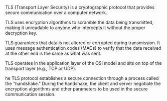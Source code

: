 TLS (Transport Layer Security) is a cryptographic protocol that provides secure communication over a computer network.

TLS uses encryption algorithms to scramble the data being transmitted, making it unreadable to anyone who intercepts it without the proper decryption key.

TLS guarantees that data is not altered or corrupted during transmission. It uses message authentication codes (MACs) to verify that the data received at the other end is the same as what was sent.

TLS operates in the application layer of the OSI model and sits on top of the transport layer (e.g., TCP or UDP).

he TLS protocol establishes a secure connection through a process called the "handshake." During the handshake, the client and server negotiate the encryption algorithms and other parameters to be used in the secure communication session.